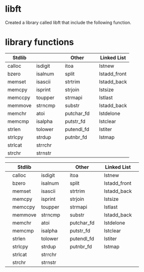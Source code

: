# libft

Created a library called libft that include the following function.

# library functions

|Stdlib   |           | |Other      | | Linked List |
|---------|-----------|-|-----------|-|-------------|
|calloc   |isdigit    | |itoa       | |lstnew       |
|bzero    |isalnum    | |split      | |lstadd_front |
|memset   |isascii    | |strtrim    | |lstadd_back  |
|memcpy   |isprint    | |strjoin    | |lstsize      |
|memccpy  |toupper    | |strmapi    | |lstlast      |
|memmove  |strncmp    | |substr     | |lstadd_back  |
|memchr   |atoi       | |putchar_fd | |lstdelone    |
|memcmp   |isalpha    | |putstr_fd  | |lstclear     |
|strlen   |tolower    | |putendl_fd | |lstiter      |
|strlcpy  |strdup     | |putnbr_fd  | |lstmap       |
|strlcat  |strrchr    | |           | |             |
|strchr   |strnstr    | |           | |             |

||Stdlib   |           | |Other      | | Linked List ||
|-|---------|-----------|-|-----------|-|-------------|-|
||calloc   |isdigit    | |itoa       | |lstnew       ||
||bzero    |isalnum    | |split      | |lstadd_front ||
||memset   |isascii    | |strtrim    | |lstadd_back  ||
||memcpy   |isprint    | |strjoin    | |lstsize      ||
||memccpy  |toupper    | |strmapi    | |lstlast      ||
||memmove  |strncmp    | |substr     | |lstadd_back  ||
||memchr   |atoi       | |putchar_fd | |lstdelone    ||
||memcmp   |isalpha    | |putstr_fd  | |lstclear     ||
||strlen   |tolower    | |putendl_fd | |lstiter      ||
||strlcpy  |strdup     | |putnbr_fd  | |lstmap       ||
||strlcat  |strrchr    | |           | |             ||
||strchr   |strnstr    | |           | |             ||
